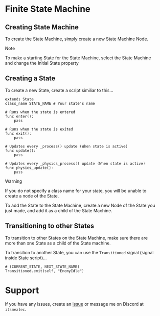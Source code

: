 # Finite State Machine

## Creating State Machine

To create the State Machine, simply create a new State Machine Node.

> [!NOTE]
> To make a starting State for the State Machine, select the State Machine and change the Initial State property

## Creating a State

To create a new State, create a script similiar to this...

```gdscript
extends State
class_name STATE_NAME # Your state's name

# Runs when the state is entered
func enter():
	pass

# Runs when the state is exited
func exit():
	pass

# Updates every _process() update (When state is active)
func update():
	pass

# Updates every _physics_process() update (When state is active)
func physics_update():
	pass
```
> [!WARNING]
> If you do not specify a class name for your state, you will be unable to create a node of the State.

To add the State to the State Machine, create a new Node of the State you just made, and add it as a child of the State Machine.

## Transitioning to other States

To transition to other States on the State Machine, make sure there are more than one State as a child of the State machine.

To transition to another State, you can use the `Transitioned` signal (signal inside State script)...

```gdscript
# (CURRENT_STATE, NEXT_STATE_NAME)
Transitioned.emit(self, "EnemyIdle")
```

# Support

If you have any issues, create an [Issue](https://github.com/AlecSouthward/state-machine/issues/new) or message me on Discord at `itsmealec`.
